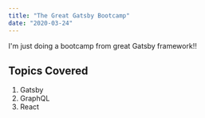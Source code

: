 ```yaml
---
title: "The Great Gatsby Bootcamp"
date: "2020-03-24"
---
```


I'm just doing a bootcamp from great Gatsby framework!!

## Topics Covered
1. Gatsby
2. GraphQL
3. React
